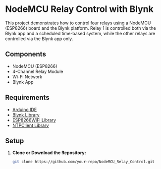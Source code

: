 # NodeMCU Relay Control with Blynk

This project demonstrates how to control four relays using a NodeMCU (ESP8266) board and the Blynk platform. Relay 1 is controlled both via the Blynk app and a scheduled time-based system, while the other relays are controlled via the Blynk app only.

## Components

- NodeMCU (ESP8266)
- 4-Channel Relay Module
- Wi-Fi Network
- Blynk App

## Requirements

- [Arduino IDE](https://www.arduino.cc/en/software)
- [Blynk Library](https://github.com/blynkkk/blynk-library)
- [ESP8266WiFi Library](https://github.com/esp8266/Arduino)
- [NTPClient Library](https://github.com/arduino-libraries/NTPClient)

## Setup

1. **Clone or Download the Repository:**

   ```sh
   git clone https://github.com/your-repo/NodeMCU_Relay_Control.git

